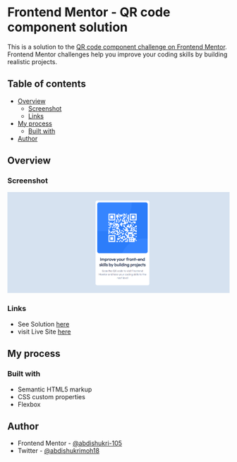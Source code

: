 # Frontend Mentor - QR code component solution

This is a solution to the [QR code component challenge on Frontend Mentor](https://www.frontendmentor.io/challenges/qr-code-component-iux_sIO_H). Frontend Mentor challenges help you improve your coding skills by building realistic projects. 


## Table of contents

- [Overview](#overview)
  - [Screenshot](#screenshot)
  - [Links](#links)
- [My process](#my-process)
  - [Built with](#built-with)
- [Author](#author)




## Overview

### Screenshot

![](./images/2022-12-31%20(5).png)


### Links

- See Solution [here](https://github.com/abdishukri-105/qr-code-component)
- visit Live Site  [here]()

## My process

### Built with

- Semantic HTML5 markup
- CSS custom properties
- Flexbox

## Author

- Frontend Mentor - [@abdishukri-105](https://www.frontendmentor.io/profile/abdishukri-105)
- Twitter - [@abdishukrimoh18](https://twitter.com/AbdishukriMoh18)